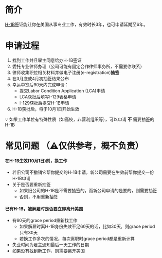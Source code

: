 # 简介
[H-1B](https://www.uscis.gov/working-in-the-united-states/temporary-workers/h-1b-specialty-occupations-dod-cooperative-research-and-development-project-workers-and-fashion)签证能让你在美国从事专业工作，有效时长3年，也可申请延期至6年。

# 申请过程
1. 找到工作并且雇主同意给办H-1B签证
2. 委托专业律师办理（公司可能有固定合作律师事务所，不需要你联系）
3. 律师收集职位相关材料并做电子注册(e-registration)**抽签**
4. 在3月底或4月初抽签结果公布
5. 幸运中签后90天内完成申请：
   - 提交Labor Condition Application (LCA)申请
   - LCA获批后填写I-129表格申请
   - I-129获批后提交H-1B申请
6. H-1B获批后，将于10月1日开始生效

:bulb: 如果工作单位有特殊性质（如高校，非营利组织等），可以申请 **不** 需要抽签的H-1B


# 常见问题 （⚠️仅供参考，概不负责）  
#### 在H-1B生效(10月1日)前，换工作  
- 若旧公司不撤销它帮你提交的H-1B申请，新公司需要在生效前帮你提交一份H-1B申请
- 关于是否要重新抽签
   - 如果旧公司的H-1B是不需要抽签的，而新公司申请的是要的，则需要抽签
   - 否则，不用重新抽签  
  
#### 已有H-1B，被解雇时是否要立即离开美国  
- 有60天的grace period重新找工作
   - 如果解雇时离H-1B身份失效不足60天的话，比如30天，则grace period只有30天
   - 若换工作多次的情况，每次离职时grace period都是重新计算
- 失业时间为雇主通知最后一天工作的日期
- 如果没有找到新工作，则需要离开美国
